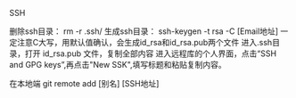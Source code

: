 SSH

删除ssh目录：
    rm -r .ssh/
生成ssh目录：
    ssh-keygen -t rsa -C [Email地址]    一定注意C大写，用默认值确认，会生成id_rsa和id_rsa.pub两个文件
进入.ssh目录，打开 id_rsa.pub 文件，复制全部内容
进入远程库的个人界面，点击“SSH and GPG keys”,再点击"New SSK",填写标题和粘贴复制内容。

在本地端 git remote add [别名] [SSH地址]
